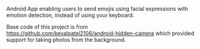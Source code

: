 Android App enabling users to send emojis using facial expressions with emotion detection, instead of using your keyboard.

Base code of this project is from https://github.com/kevalpatel2106/android-hidden-camera which provided support for taking photos from the background.

